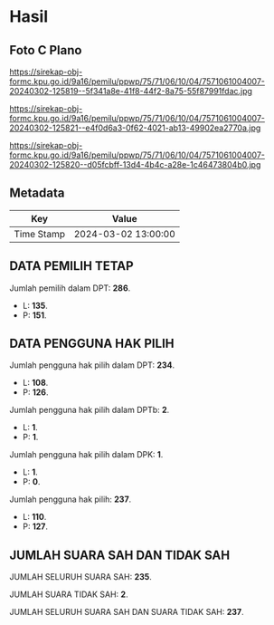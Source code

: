 # Hasil

## Foto C Plano

https://sirekap-obj-formc.kpu.go.id/9a16/pemilu/ppwp/75/71/06/10/04/7571061004007-20240302-125819--5f341a8e-41f8-44f2-8a75-55f87991fdac.jpg

https://sirekap-obj-formc.kpu.go.id/9a16/pemilu/ppwp/75/71/06/10/04/7571061004007-20240302-125821--e4f0d6a3-0f62-4021-ab13-49902ea2770a.jpg

https://sirekap-obj-formc.kpu.go.id/9a16/pemilu/ppwp/75/71/06/10/04/7571061004007-20240302-125820--d05fcbff-13d4-4b4c-a28e-1c46473804b0.jpg


## Metadata

| Key        | Value               |
| ---------- | ------------------- |
| Time Stamp | 2024-03-02 13:00:00 |


## DATA PEMILIH TETAP

Jumlah pemilih dalam DPT: **286**.
 * L: **135**.
 * P: **151**.

## DATA PENGGUNA HAK PILIH

Jumlah pengguna hak pilih dalam DPT: **234**.
 * L: **108**.
 * P: **126**.

Jumlah pengguna hak pilih dalam DPTb: **2**.
 * L: **1**.
 * P: **1**.

Jumlah pengguna hak pilih dalam DPK: **1**.
 * L: **1**.
 * P: **0**.

Jumlah pengguna hak pilih: **237**.
 * L: **110**.
 * P: **127**.

## JUMLAH SUARA SAH DAN TIDAK SAH

JUMLAH SELURUH SUARA SAH: **235**.

JUMLAH SUARA TIDAK SAH: **2**.

JUMLAH SELURUH SUARA SAH DAN SUARA TIDAK SAH: **237**.


